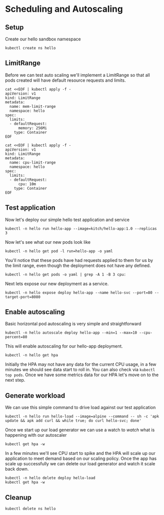 # Scheduling and Autoscaling

## Setup

Create our hello sandbox namespace
```
kubectl create ns hello
```
## LimitRange
Before we can test auto scaling we'll implement a LimitRange so that all pods created will have default resource requests and limits.

```
cat <<EOF | kubectl apply -f -
apiVersion: v1
kind: LimitRange
metadata:
  name: mem-limit-range
  namespace: hello
spec:
  limits:
  - defaultRequest:
      memory: 256Mi
    type: Container
EOF
```

```
cat <<EOF | kubectl apply -f -
apiVersion: v1
kind: LimitRange
metadata:
  name: cpu-limit-range
  namespace: hello
spec:
  limits:
  - defaultRequest:
      cpu: 10m
    type: Container
EOF
```

## Test application
Now let's deploy our simple hello test application and service

```
kubectl -n hello run hello-app --image=kitch/hello-app:1.0 --replicas 3
```

Now let's see what our new pods look like

```
kubectl -n hello get pod -l run=hello-app -o yaml
```

You'll notice that these pods have had requests applied to them for us by the limit range, even though the deployment does not have any defined.

```
kubectl -n hello get pods -o yaml | grep -A 1 -B 3 cpu:
```
Next lets expose our new deployment as a service.
```
kubectl -n hello expose deploy hello-app --name hello-svc --port=80 --target-port=8080
```

## Enable autoscaling

Basic horizontal pod autoscaling is very simple and straightforward

```
kubectl -n hello autoscale deploy hello-app --min=1 --max=10 --cpu-percent=80
```

This will enable autoscaling for our hello-app deployment.

```
kubectl -n hello get hpa
```

Initially the HPA may not have any data for the current CPU usage, in a few minutes we should see data start to roll in. You can also check via `kubectl top pods`. Once we have some metrics data for our HPA let's move on to the next step.

## Generate workload

We can use this simple command to drive load against our test application
```
kubectl -n hello run hello-load --image=alpine --command -- sh -c 'apk update && apk add curl && while true; do curl hello-svc; done'
```

Once we start up our load generator we can use a watch to _watch_ what is happening with our autoscaler

```
kubectl get hpa -w
```

In a few minutes we'll see CPU start to spike and the HPA will scale up our application to meet demand based on our scaling policy. Once the app has scale up successfully we can delete our load generator and watch it scale back down.

```
kubectl -n hello delete deploy hello-load
kubectl get hpa -w
```



## Cleanup

```
kubectl delete ns hello
```